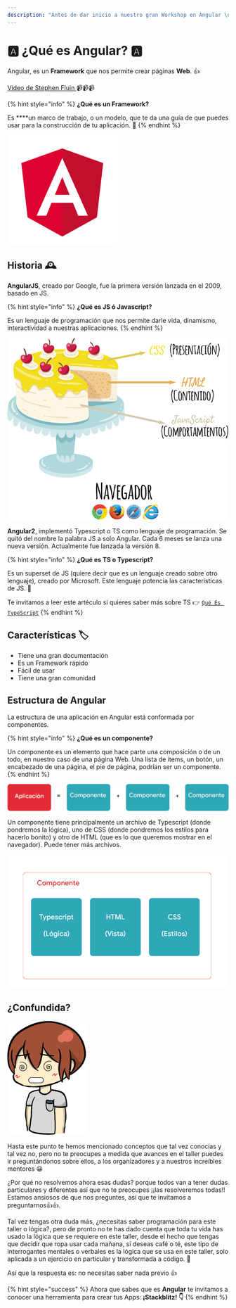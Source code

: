 ```yaml
---
description: "Antes de dar inicio a nuestro gran Workshop en Angular \uD83D\uDE04, queremos que conozcas qué es esta herramienta \uD83E\uDDF0, algo de historia \uD83D\uDD70️ y algunas características \uD83D\uDC69‍\uD83C\uDFEB."
---
```


# 🅰️ ¿Qué es Angular? 🅰️

Angular, es un **Framework** que nos permite crear páginas **Web**. 👍

[Video de Stephen Fluin ](https://youtu.be/Q0VPt2kF-Z0)📹📹📹

{% hint style="info" %}
**¿Qué es un Framework?** 

Es ****un marco de trabajo, o un modelo, que te da una guía de que puedes usar para la construcción de tu aplicación. 🧰
{% endhint %}

![Este es su lindo logo!!! &#x1F60D;&#x1F60D;](.gitbook/assets/angular.png)

## Historia 🕰️

**AngularJS**, creado por Google, fue la primera versión lanzada en el 2009, basado en JS.

{% hint style="info" %}
**¿Qué es JS ó Javascript?** 

Es un lenguaje de programación que nos permite darle vida, dinamismo, interactividad a nuestras aplicaciones.
{% endhint %}

![HTML + CSS + JS ](.gitbook/assets/cake_js_spanish.png)

**Angular2**, implementó Typescript o TS como lenguaje de programación. Se quitó del nombre la palabra JS a solo Angular. Cada 6 meses se lanza una nueva versión. Actualmente fue lanzada la versión 8.

{% hint style="info" %}
**¿Qué es TS o Typescript?**

Es un superset de JS \(quiere decir que es un lenguaje creado sobre otro lenguaje\), creado por Microsoft. Este lenguaje potencia las características de JS. 💪

Te invitamos a leer este artéculo si quieres saber más sobre TS 👉 [`Qué Es TypeScript`](https://codigofacilito.com/articulos/typescript)
{% endhint %}

## Características 🏷️

* Tiene una gran documentación
* Es un Framework rápido
* Fácil de usar
* Tiene una gran comunidad 

## Estructura de Angular

La estructura de una aplicación en Angular está conformada por componentes.

{% hint style="info" %}
**¿Qué es un componente?**

Un componente es un elemento que hace parte una composición o de un todo, en nuestro caso de una página Web. Una lista de items, un botón, un encabezado de una página, el pie de página, podrían ser un componente.
{% endhint %}

![Una aplicaci&#xF3;n esta compuesta por componentes](.gitbook/assets/aplicaicon.png)

Un componente tiene principalmente un archivo de Typescript \(donde pondremos la lógica\), uno de CSS \(donde pondremos los estilos para hacerlo bonito\) y otro de HTML \(que es lo que queremos mostrar en el navegador\). Puede tener más archivos.

![Estructura de un componente](.gitbook/assets/componente.png)

## ¿Confundida?

![@vanessamarely copyright](.gitbook/assets/chibi-confundido.png)

Hasta este punto te hemos mencionado conceptos que tal vez conocías y tal vez no, pero no te preocupes a medida que avances en el taller puedes ir preguntándonos sobre ellos, a los organizadores y a nuestros increíbles mentores 😀

¿Por qué no resolvemos ahora esas dudas? porque todos van a tener dudas particulares y diferentes así que no te preocupes ¡¡las resolveremos todas!! Estamos ansiosos de que nos preguntes, así que te invitamos a preguntarnos👍👍.

Tal vez tengas otra duda más, ¿necesitas saber programación para este taller o lógica?, pero de pronto no te has dado cuenta que toda tu vida has usado la lógica que se requiere en este taller, desde el hecho que tengas que decidir que ropa usar cada mañana, si deseas café o té, este tipo de interrogantes mentales o verbales es la lógica que se usa en este taller, solo aplicada a un ejercicio en particular y transformada a código. 💪

Así que la respuesta es: no necesitas saber nada previo 👍

{% hint style="success" %}
Ahora que sabes que es **Angular** te invitamos a conocer una herramienta para crear tus Apps: **¡Stackblitz! 👇**
{% endhint %}

